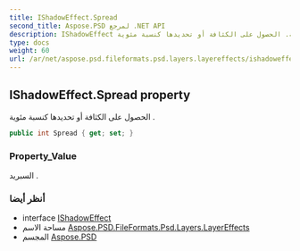 ```yaml
---
title: IShadowEffect.Spread
second_title: Aspose.PSD لمرجع .NET API
description: IShadowEffect ملكية. الحصول على الكثافة أو تحديدها كنسبة مئوية .
type: docs
weight: 60
url: /ar/net/aspose.psd.fileformats.psd.layers.layereffects/ishadoweffect/spread/
---
```

## IShadowEffect.Spread property

الحصول على الكثافة أو تحديدها كنسبة مئوية .

```csharp
public int Spread { get; set; }
```

### Property_Value

السبريد .

### أنظر أيضا

* interface [IShadowEffect](../)
* مساحة الاسم [Aspose.PSD.FileFormats.Psd.Layers.LayerEffects](../../ishadoweffect/)
* المجسم [Aspose.PSD](../../../)


